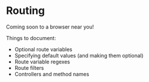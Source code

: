 # Routing

Coming soon to a browser near you!

Things to document:
* Optional route variables
* Specifying default values (and making them optional)
* Route variable regexes
* Route filters
* Controllers and method names
